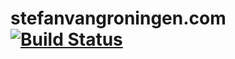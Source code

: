 # stefanvangroningen.com [![Build Status](https://travis-ci.org/groninge01/stefanvangroningen.com.svg?branch=master)](https://travis-ci.org/groninge01/stefanvangroningen.com)
